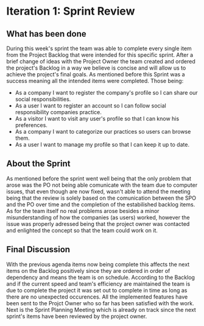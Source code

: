 # Iteration 1: Sprint Review

## What has been done

During this week's sprint the team was able to complete every single item from the Project Backlog that were intended for this specific sprint. After a brief change of ideas with the Project Owner the team created and ordered the project's Backlog in a way we believe is concise and will allow us to achieve the project's final goals. 
As mentioned before this Sprint was a success meaning all the intended items were completed. Those being:

* As a company I want to register the company's profile so I can share our social responsibilities.
* As a user I want to register an account so I can follow social responsibility companies practice. 
* As a visitor I want to visit any user's profile so that I can know his preferences.
* As a company I want to categorize our practices so users can browse them.
* As a user I want to manage my profile so that I can keep it up to date.

## About the Sprint

As mentioned before the sprint went well being that the only problem that arose was the PO not being able comunicate with the team due to computer issues, that even though are now fixed, wasn't able to attend the meeting being that the review is solely based on the comunication between the SPO and the PO over time and the completion of the estabilished backlog items. As for the team itself no real problems arose besides a minor misunderstanding of how the companies (as users) worked, however the issue was properly adressed being that the project owner was contacted and enlighted the concept so that the team could work on it.

## Final Discussion

With the previous agenda items now being complete this affects the next items on the Backlog positively since they are ordered in order of dependency and means the team is on schedule. According to the Backlog and if the current speed and team's efficiency are maintained the team is due to complete the project it was set out to complete in time as long as there are no unexpected occurences. All the implemented features have been sent to the Projct Owner who so far has been satisfied with the work. 
Next is the Sprint Planning Meeting which is already on track since the next sprint's items have been reviewed by the project owner.
